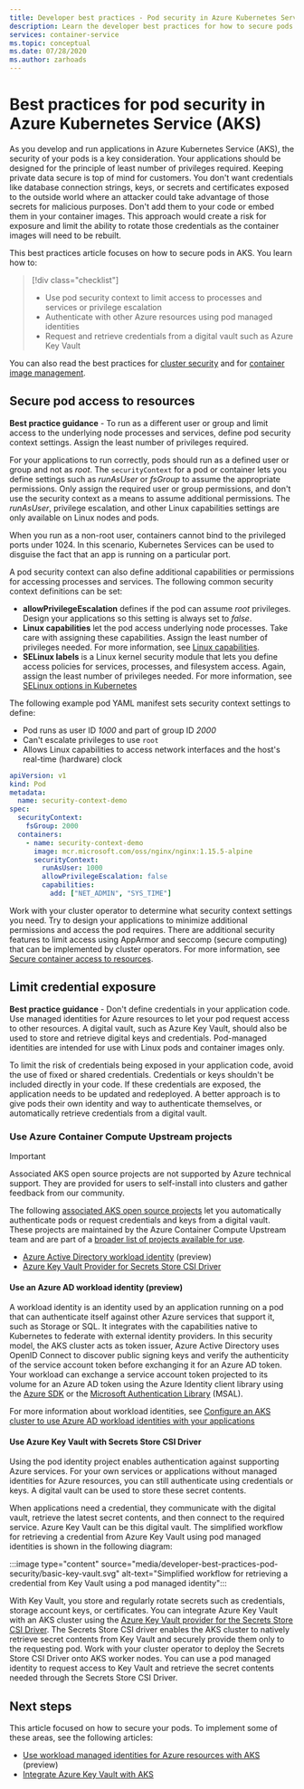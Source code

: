 ```yaml
---
title: Developer best practices - Pod security in Azure Kubernetes Services (AKS)
description: Learn the developer best practices for how to secure pods in Azure Kubernetes Service (AKS)
services: container-service
ms.topic: conceptual
ms.date: 07/28/2020
ms.author: zarhoads
---
```


# Best practices for pod security in Azure Kubernetes Service (AKS)

As you develop and run applications in Azure Kubernetes Service (AKS), the security of your pods is a key consideration. Your applications should be designed for the principle of least number of privileges required. Keeping private data secure is top of mind for customers. You don't want credentials like database connection strings, keys, or secrets and certificates exposed to the outside world where an attacker could take advantage of those secrets for malicious purposes. Don't add them to your code or embed them in your container images. This approach would create a risk for exposure and limit the ability to rotate those credentials as the container images will need to be rebuilt.

This best practices article focuses on how to secure pods in AKS. You learn how to:

> [!div class="checklist"]
> * Use pod security context to limit access to processes and services or privilege escalation
> * Authenticate with other Azure resources using pod managed identities
> * Request and retrieve credentials from a digital vault such as Azure Key Vault

You can also read the best practices for [cluster security][best-practices-cluster-security] and for [container image management][best-practices-container-image-management].

## Secure pod access to resources

**Best practice guidance** - To run as a different user or group and limit access to the underlying node processes and services, define pod security context settings. Assign the least number of privileges required.

For your applications to run correctly, pods should run as a defined user or group and not as *root*. The `securityContext` for a pod or container lets you define settings such as *runAsUser* or *fsGroup* to assume the appropriate permissions. Only assign the required user or group permissions, and don't use the security context as a means to assume additional permissions. The *runAsUser*, privilege escalation, and other Linux capabilities settings are only available on Linux nodes and pods.

When you run as a non-root user, containers cannot bind to the privileged ports under 1024. In this scenario, Kubernetes Services can be used to disguise the fact that an app is running on a particular port.

A pod security context can also define additional capabilities or permissions for accessing processes and services. The following common security context definitions can be set:

* **allowPrivilegeEscalation** defines if the pod can assume *root* privileges. Design your applications so this setting is always set to *false*.
* **Linux capabilities** let the pod access underlying node processes. Take care with assigning these capabilities. Assign the least number of privileges needed. For more information, see [Linux capabilities][linux-capabilities].
* **SELinux labels** is a Linux kernel security module that lets you define access policies for services, processes, and filesystem access. Again, assign the least number of privileges needed. For more information, see [SELinux options in Kubernetes][selinux-labels]

The following example pod YAML manifest sets security context settings to define:

* Pod runs as user ID *1000* and part of group ID *2000*
* Can't escalate privileges to use `root`
* Allows Linux capabilities to access network interfaces and the host's real-time (hardware) clock

```yaml
apiVersion: v1
kind: Pod
metadata:
  name: security-context-demo
spec:
  securityContext:
    fsGroup: 2000
  containers:
    - name: security-context-demo
      image: mcr.microsoft.com/oss/nginx/nginx:1.15.5-alpine
      securityContext:
        runAsUser: 1000
        allowPrivilegeEscalation: false
        capabilities:
          add: ["NET_ADMIN", "SYS_TIME"]
```

Work with your cluster operator to determine what security context settings you need. Try to design your applications to minimize additional permissions and access the pod requires. There are additional security features to limit access using AppArmor and seccomp (secure computing) that can be implemented by cluster operators. For more information, see [Secure container access to resources][apparmor-seccomp].

## Limit credential exposure

**Best practice guidance** - Don't define credentials in your application code. Use managed identities for Azure resources to let your pod request access to other resources. A digital vault, such as Azure Key Vault, should also be used to store and retrieve digital keys and credentials. Pod-managed identities are intended for use with Linux pods and container images only.

To limit the risk of credentials being exposed in your application code, avoid the use of fixed or shared credentials. Credentials or keys shouldn't be included directly in your code. If these credentials are exposed, the application needs to be updated and redeployed. A better approach is to give pods their own identity and way to authenticate themselves, or automatically retrieve credentials from a digital vault.

### Use Azure Container Compute Upstream projects

> [!IMPORTANT]
> Associated AKS open source projects are not supported by Azure technical support. They are provided for users to self-install into clusters and gather feedback from our community.

The following [associated AKS open source projects][aks-associated-projects] let you automatically authenticate pods or request credentials and keys from a digital vault. These projects are maintained by the Azure Container Compute Upstream team and are part of a [broader list of projects available for use](https://github.com/Azure/container-compute-upstream/blob/master/README.md#support).

 * [Azure Active Directory workload identity][aad-workload-identity] (preview)
 * [Azure Key Vault Provider for Secrets Store CSI Driver](https://github.com/Azure/secrets-store-csi-driver-provider-azure#usage)

#### Use an Azure AD workload identity (preview)

A workload identity is an identity used by an application running on a pod that can authenticate itself against other Azure services that support it, such as Storage or SQL. It integrates with the capabilities native to Kubernetes to federate with external identity providers. In this security model, the AKS cluster acts as token issuer, Azure Active Directory uses OpenID Connect to discover public signing keys and verify the authenticity of the service account token before exchanging it for an Azure AD token. Your workload can exchange a service account token projected to its volume for an Azure AD token using the Azure Identity client library using the [Azure SDK][azure-sdk-download] or the [Microsoft Authentication Library][microsoft-authentication-library] (MSAL).

For more information about workload identities, see [Configure an AKS cluster to use Azure AD workload identities with your applications][aad-workload-identity]

#### Use Azure Key Vault with Secrets Store CSI Driver

Using the pod identity project enables authentication against supporting Azure services. For your own services or applications without managed identities for Azure resources, you can still authenticate using credentials or keys. A digital vault can be used to store these secret contents.

When applications need a credential, they communicate with the digital vault, retrieve the latest secret contents, and then connect to the required service. Azure Key Vault can be this digital vault. The simplified workflow for retrieving a credential from Azure Key Vault using pod managed identities is shown in the following diagram:

:::image type="content" source="media/developer-best-practices-pod-security/basic-key-vault.svg" alt-text="Simplified workflow for retrieving a credential from Key Vault using a pod managed identity":::

With Key Vault, you store and regularly rotate secrets such as credentials, storage account keys, or certificates. You can integrate Azure Key Vault with an AKS cluster using the [Azure Key Vault provider for the Secrets Store CSI Driver](https://github.com/Azure/secrets-store-csi-driver-provider-azure#usage). The Secrets Store CSI driver enables the AKS cluster to natively retrieve secret contents from Key Vault and securely provide them only to the requesting pod. Work with your cluster operator to deploy the Secrets Store CSI Driver onto AKS worker nodes. You can use a pod managed identity to request access to Key Vault and retrieve the secret contents needed through the Secrets Store CSI Driver.

## Next steps

This article focused on how to secure your pods. To implement some of these areas, see the following articles:

* [Use workload managed identities for Azure resources with AKS][aad-workload-identity] (preview)
* [Integrate Azure Key Vault with AKS][aks-keyvault-csi-driver]

<!-- EXTERNAL LINKS -->
[aks-keyvault-csi-driver]: https://github.com/Azure/secrets-store-csi-driver-provider-azure#usage
[linux-capabilities]: http://man7.org/linux/man-pages/man7/capabilities.7.html
[selinux-labels]: https://kubernetes.io/docs/reference/generated/kubernetes-api/v1.19/#selinuxoptions-v1-core
[aks-associated-projects]: https://awesomeopensource.com/projects/aks?categoryPage=11
[azure-sdk-download]: https://azure.microsoft.com/downloads/

<!-- INTERNAL LINKS -->
[aad-workload-identity]: workload-identity-overview.md
[best-practices-cluster-security]: operator-best-practices-cluster-security.md
[best-practices-container-image-management]: operator-best-practices-container-image-management.md
[apparmor-seccomp]: operator-best-practices-cluster-security.md#secure-container-access-to-resources
[microsoft-authentication-library]: ../active-directory/develop/msal-overview.md